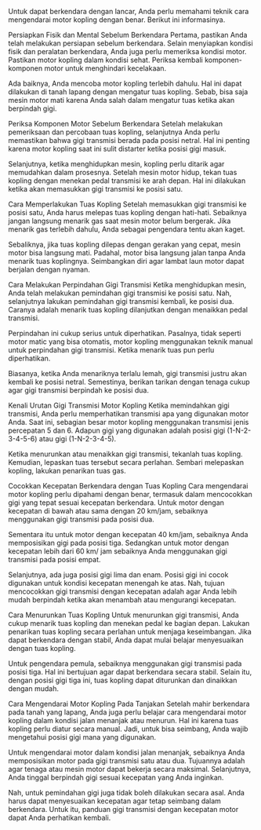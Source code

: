 Untuk dapat berkendara dengan lancar, Anda perlu memahami teknik cara mengendarai motor kopling dengan benar. Berikut ini informasinya.

Persiapkan Fisik dan Mental Sebelum Berkendara
Pertama, pastikan Anda telah melakukan persiapan sebelum berkendara. Selain menyiapkan kondisi fisik dan peralatan berkendara, Anda juga perlu memeriksa kondisi motor. Pastikan motor kopling dalam kondisi sehat. Periksa kembali komponen-komponen motor untuk menghindari kecelakaan.

Ada baiknya, Anda mencoba motor kopling terlebih dahulu. Hal ini dapat dilakukan di tanah lapang dengan mengatur tuas kopling. Sebab, bisa saja mesin motor mati karena Anda salah dalam mengatur tuas ketika akan berpindah gigi.

Periksa Komponen Motor Sebelum Berkendara
Setelah melakukan pemeriksaan dan percobaan tuas kopling, selanjutnya Anda perlu memastikan bahwa gigi transmisi berada pada posisi netral. Hal ini penting karena motor kopling saat ini sulit distarter ketika posisi gigi masuk.

Selanjutnya, ketika menghidupkan mesin, kopling perlu ditarik agar memudahkan dalam prosesnya. Setelah mesin motor hidup, tekan tuas kopling dengan menekan pedal transmisi ke arah depan. Hal ini dilakukan ketika akan memasukkan gigi transmisi ke posisi satu.

Cara Memperlakukan Tuas Kopling
Setelah memasukkan gigi transmisi ke posisi satu, Anda harus melepas tuas kopling dengan hati-hati. Sebaiknya jangan langsung menarik gas saat mesin motor belum bergerak. Jika menarik gas terlebih dahulu, Anda sebagai pengendara tentu akan kaget.

Sebaliknya, jika tuas kopling dilepas dengan gerakan yang cepat, mesin motor bisa langsung mati. Padahal, motor bisa langsung jalan tanpa Anda menarik tuas koplingnya. Seimbangkan diri agar lambat laun motor dapat berjalan dengan nyaman.

Cara Melakukan Perpindahan Gigi Transmisi
Ketika menghidupkan mesin, Anda telah melakukan pemindahan gigi transmisi ke posisi satu. Nah, selanjutnya lakukan pemindahan gigi transmisi kembali, ke posisi dua. Caranya adalah menarik tuas kopling dilanjutkan dengan menaikkan pedal transmisi.

Perpindahan ini cukup serius untuk diperhatikan. Pasalnya, tidak seperti motor matic yang bisa otomatis, motor kopling menggunakan teknik manual untuk perpindahan gigi transmisi. Ketika menarik tuas pun perlu diperhatikan.

Biasanya, ketika Anda menariknya terlalu lemah, gigi transmisi justru akan kembali ke posisi netral. Semestinya, berikan tarikan dengan tenaga cukup agar gigi transmisi berpindah ke posisi dua.

Kenali Urutan Gigi Transmisi Motor Kopling
Ketika memindahkan gigi transmisi, Anda perlu memperhatikan transmisi apa yang digunakan motor Anda. Saat ini, sebagian besar motor kopling menggunakan transmisi jenis percepatan 5 dan 6. Adapun gigi yang digunakan adalah posisi gigi (1-N-2-3-4-5-6) atau gigi (1-N-2-3-4-5).

Ketika menurunkan atau menaikkan gigi transmisi, tekanlah tuas kopling. Kemudian, lepaskan tuas tersebut secara perlahan. Sembari melepaskan kopling, lakukan penarikan tuas gas.

Cocokkan Kecepatan Berkendara dengan Tuas Kopling
Cara mengendarai motor kopling perlu dipahami dengan benar, termasuk dalam mencocokkan gigi yang tepat sesuai kecepatan berkendara. Untuk motor dengan kecepatan di bawah atau sama dengan 20 km/jam, sebaiknya menggunakan gigi transmisi pada posisi dua.

Sementara itu untuk motor dengan kecepatan 40 km/jam, sebaiknya Anda memposisikan gigi pada posisi tiga. Sedangkan untuk motor dengan kecepatan lebih dari 60 km/ jam sebaiknya Anda menggunakan gigi transmisi pada posisi empat.

Selanjutnya, ada juga posisi gigi lima dan enam. Posisi gigi ini cocok digunakan untuk kondisi kecepatan menengah ke atas. Nah, tujuan mencocokkan gigi transmisi dengan kecepatan adalah agar Anda lebih mudah berpindah ketika akan menambah atau mengurangi kecepatan.

Cara Menurunkan Tuas Kopling
Untuk menurunkan gigi transmisi, Anda cukup menarik tuas kopling dan menekan pedal ke bagian depan. Lakukan penarikan tuas kopling secara perlahan untuk menjaga keseimbangan. Jika dapat berkendara dengan stabil, Anda dapat mulai belajar menyesuaikan dengan tuas kopling.

Untuk pengendara pemula, sebaiknya menggunakan gigi transmisi pada posisi tiga. Hal ini bertujuan agar dapat berkendara secara stabil. Selain itu, dengan posisi gigi tiga ini, tuas kopling dapat diturunkan dan dinaikkan dengan mudah.

Cara Mengendarai Motor Kopling Pada Tanjakan
Setelah mahir berkendara pada tanah yang lapang, Anda juga perlu belajar cara mengendarai motor kopling dalam kondisi jalan menanjak atau menurun. Hal ini karena tuas kopling perlu diatur secara manual. Jadi, untuk bisa seimbang, Anda wajib mengetahui posisi gigi mana yang digunakan.

Untuk mengendarai motor dalam kondisi jalan menanjak, sebaiknya Anda memposisikan motor pada gigi transmisi satu atau dua. Tujuannya adalah agar tenaga atau mesin motor dapat bekerja secara maksimal. Selanjutnya, Anda tinggal berpindah gigi sesuai kecepatan yang Anda inginkan.

Nah, untuk pemindahan gigi juga tidak boleh dilakukan secara asal. Anda harus dapat menyesuaikan kecepatan agar tetap seimbang dalam berkendara. Untuk itu, panduan gigi transmisi dengan kecepatan motor dapat Anda perhatikan kembali.
